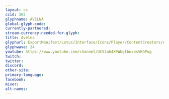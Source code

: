 ```yaml
---
layout: cc
ccid: 365
glyphname: AVELNA
global-glyph-code:
currently-partnered:
stream-currency-needed-for-glyph:
title: Avelna
glyphurl: ExportManifest/Lotus/Interface/Icons/Player/ContentCreators/Avelna.png
glyphwave: 24
youtube: https://www.youtube.com/channel/UC52a64XPWbgtbuxbsVKGPug
twitch:
twitter:
discord:
other-site:
primary-language:
facebook:
mixer:
alt-names:
---
```

